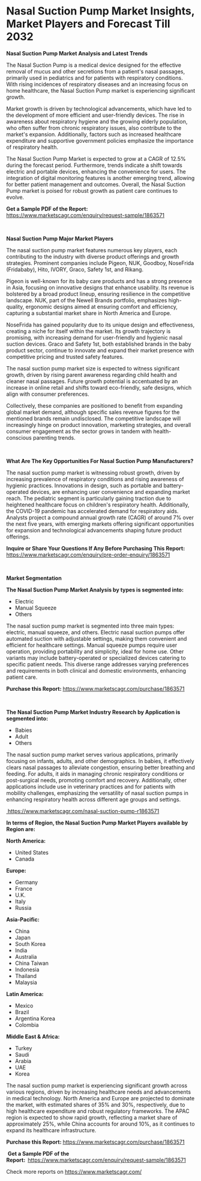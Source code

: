 <p><h1>Nasal Suction Pump Market Insights, Market Players and Forecast Till 2032</h1></p><p><strong>Nasal Suction Pump Market Analysis and Latest Trends</strong></p>
<p><p>The Nasal Suction Pump is a medical device designed for the effective removal of mucus and other secretions from a patient's nasal passages, primarily used in pediatrics and for patients with respiratory conditions. With rising incidences of respiratory diseases and an increasing focus on home healthcare, the Nasal Suction Pump market is experiencing significant growth.</p><p>Market growth is driven by technological advancements, which have led to the development of more efficient and user-friendly devices. The rise in awareness about respiratory hygiene and the growing elderly population, who often suffer from chronic respiratory issues, also contribute to the market's expansion. Additionally, factors such as increased healthcare expenditure and supportive government policies emphasize the importance of respiratory health.</p><p>The Nasal Suction Pump Market is expected to grow at a CAGR of 12.5% during the forecast period. Furthermore, trends indicate a shift towards electric and portable devices, enhancing the convenience for users. The integration of digital monitoring features is another emerging trend, allowing for better patient management and outcomes. Overall, the Nasal Suction Pump market is poised for robust growth as patient care continues to evolve.</p></p>
<p><strong>Get a Sample PDF of the Report:&nbsp;</strong> <a href="https://www.marketscagr.com/enquiry/request-sample/1863571?utm_campaign=3432&utm_medium=2&utm_source=Github&utm_content=ia&utm_term=04042025&utm_id=nasal-suction-pump">https://www.marketscagr.com/enquiry/request-sample/1863571</a></p>
<p>&nbsp;</p>
<p><strong>Nasal Suction Pump Major Market Players</strong></p>
<p><p>The nasal suction pump market features numerous key players, each contributing to the industry with diverse product offerings and growth strategies. Prominent companies include Pigeon, NUK, Goodboy, NoseFrida (Fridababy), Hito, IVORY, Graco, Safety 1st, and Rikang. </p><p>Pigeon is well-known for its baby care products and has a strong presence in Asia, focusing on innovative designs that enhance usability. Its revenue is bolstered by a broad product lineup, ensuring resilience in the competitive landscape. NUK, part of the Newell Brands portfolio, emphasizes high-quality, ergonomic designs aimed at ensuring comfort and efficiency, capturing a substantial market share in North America and Europe.</p><p>NoseFrida has gained popularity due to its unique design and effectiveness, creating a niche for itself within the market. Its growth trajectory is promising, with increasing demand for user-friendly and hygienic nasal suction devices. Graco and Safety 1st, both established brands in the baby product sector, continue to innovate and expand their market presence with competitive pricing and trusted safety features. </p><p>The nasal suction pump market size is expected to witness significant growth, driven by rising parent awareness regarding child health and cleaner nasal passages. Future growth potential is accentuated by an increase in online retail and shifts toward eco-friendly, safe designs, which align with consumer preferences. </p><p>Collectively, these companies are positioned to benefit from expanding global market demand, although specific sales revenue figures for the mentioned brands remain undisclosed. The competitive landscape will increasingly hinge on product innovation, marketing strategies, and overall consumer engagement as the sector grows in tandem with health-conscious parenting trends.</p></p>
<p>&nbsp;</p>
<p><strong>What Are The Key Opportunities For Nasal Suction Pump Manufacturers?</strong></p>
<p><p>The nasal suction pump market is witnessing robust growth, driven by increasing prevalence of respiratory conditions and rising awareness of hygienic practices. Innovations in design, such as portable and battery-operated devices, are enhancing user convenience and expanding market reach. The pediatric segment is particularly gaining traction due to heightened healthcare focus on children's respiratory health. Additionally, the COVID-19 pandemic has accelerated demand for respiratory aids. Analysts project a compound annual growth rate (CAGR) of around 7% over the next five years, with emerging markets offering significant opportunities for expansion and technological advancements shaping future product offerings.</p></p>
<p><strong>Inquire or Share Your Questions If Any Before Purchasing This Report:</strong> <a href="https://www.marketscagr.com/enquiry/pre-order-enquiry/1863571?utm_campaign=3432&utm_medium=2&utm_source=Github&utm_content=ia&utm_term=04042025&utm_id=nasal-suction-pump">https://www.marketscagr.com/enquiry/pre-order-enquiry/1863571</a></p>
<p>&nbsp;</p>
<p><strong>Market Segmentation</strong></p>
<p><strong>The Nasal Suction Pump Market Analysis by types is segmented into:</strong></p>
<p><ul><li>Electric</li><li>Manual Squeeze</li><li>Others</li></ul></p>
<p><p>The nasal suction pump market is segmented into three main types: electric, manual squeeze, and others. Electric nasal suction pumps offer automated suction with adjustable settings, making them convenient and efficient for healthcare settings. Manual squeeze pumps require user operation, providing portability and simplicity, ideal for home use. Other variants may include battery-operated or specialized devices catering to specific patient needs. This diverse range addresses varying preferences and requirements in both clinical and domestic environments, enhancing patient care.</p></p>
<p><strong>Purchase this Report:&nbsp;</strong><a href="https://www.marketscagr.com/purchase/1863571?utm_campaign=3432&utm_medium=2&utm_source=Github&utm_content=ia&utm_term=04042025&utm_id=nasal-suction-pump">https://www.marketscagr.com/purchase/1863571</a></p>
<p>&nbsp;</p>
<p><strong>The Nasal Suction Pump Market Industry Research by Application is segmented into:</strong></p>
<p><ul><li>Babies</li><li>Adult</li><li>Others</li></ul></p>
<p><p>The nasal suction pump market serves various applications, primarily focusing on infants, adults, and other demographics. In babies, it effectively clears nasal passages to alleviate congestion, ensuring better breathing and feeding. For adults, it aids in managing chronic respiratory conditions or post-surgical needs, promoting comfort and recovery. Additionally, other applications include use in veterinary practices and for patients with mobility challenges, emphasizing the versatility of nasal suction pumps in enhancing respiratory health across different age groups and settings.</p></p>
<p><a href="https://www.marketscagr.com/nasal-suction-pump-r1863571?utm_campaign=3432&utm_medium=2&utm_source=Github&utm_content=ia&utm_term=04042025&utm_id=nasal-suction-pump">&nbsp;https://www.marketscagr.com/nasal-suction-pump-r1863571</a></p>
<p><strong>In terms of Region, the Nasal Suction Pump Market Players available by Region are:</strong></p>
<p>
    <p> <strong> North America: </strong>
        <ul>
            <li>United States</li>
            <li>Canada</li>
        </ul>
        </p> 
    <p> <strong> Europe: </strong>
        <ul>
            <li>Germany</li>
            <li>France</li>
            <li>U.K.</li>
            <li>Italy</li>
            <li>Russia</li>
        </ul>
        </p> 
    <p> <strong> Asia-Pacific: </strong>
        <ul>
            <li>China</li>
            <li>Japan</li>
            <li>South Korea</li>
            <li>India</li>
            <li>Australia</li>
            <li>China Taiwan</li>
            <li>Indonesia</li>
            <li>Thailand</li>
            <li>Malaysia</li>
        </ul>
        </p> 
    <p> <strong> Latin America: </strong>
        <ul>
            <li>Mexico</li>
            <li>Brazil</li>
            <li>Argentina Korea</li>
            <li>Colombia</li>
        </ul>
        </p> 
    <p> <strong> Middle East & Africa: </strong>
        <ul>
            <li>Turkey</li>
            <li>Saudi</li>
            <li>Arabia</li>
            <li>UAE</li>
            <li>Korea</li>
        </ul>
    </p>
    </p>
<p><p>The nasal suction pump market is experiencing significant growth across various regions, driven by increasing healthcare needs and advancements in medical technology. North America and Europe are projected to dominate the market, with estimated shares of 35% and 30%, respectively, due to high healthcare expenditure and robust regulatory frameworks. The APAC region is expected to show rapid growth, reflecting a market share of approximately 25%, while China accounts for around 10%, as it continues to expand its healthcare infrastructure.</p></p>
<p><strong>Purchase this Report: </strong><a href="https://www.marketscagr.com/purchase/1863571?utm_campaign=3432&utm_medium=2&utm_source=Github&utm_content=ia&utm_term=04042025&utm_id=nasal-suction-pump">https://www.marketscagr.com/purchase/1863571</a></p>
<p>&nbsp;<strong>Get a Sample PDF of the Report:&nbsp;&nbsp;</strong><a href="https://www.marketscagr.com/enquiry/request-sample/1863571?utm_campaign=3432&utm_medium=2&utm_source=Github&utm_content=ia&utm_term=04042025&utm_id=nasal-suction-pump">https://www.marketscagr.com/enquiry/request-sample/1863571</a></p>
<p><strong></strong></p>
<p>Check more reports on <a href="https://www.marketscagr.com/?utm_campaign=3432&utm_medium=2&utm_source=Github&utm_content=ia&utm_term=04042025&utm_id=nasal-suction-pump">https://www.marketscagr.com/</a></p>